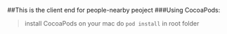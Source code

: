 ##This is the client end for people-nearby peoject
###Using CocoaPods:
>install CocoaPods on your mac
>do ````pod install```` in root folder
